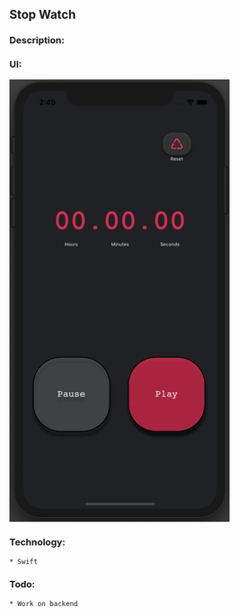 ## Stop Watch 

### Description:

### UI:

<img src="ui/one.jpeg">

### Technology: 
    * Swift

### Todo:
    * Work on backend
